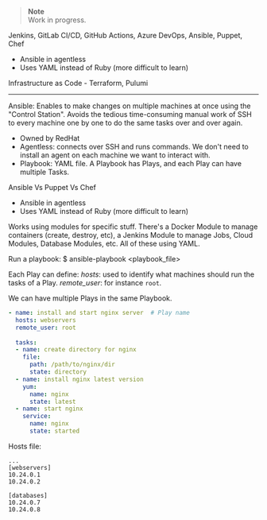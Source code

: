 > **Note**  
> Work in progress.

Jenkins, GitLab CI/CD, GitHub Actions, Azure DevOps,
Ansible, Puppet, Chef
- Ansible in agentless
- Uses YAML instead of Ruby (more difficult to learn)

Infrastructure as Code - Terraform, Pulumi

---

Ansible:
Enables to make changes on multiple machines at once using the "Control Station". Avoids the tedious time-consuming manual work of SSH to every machine one by one to do the same tasks over and over again.

- Owned by RedHat
- Agentless: connects over SSH and runs commands. We don't need to install an agent on each machine we want to interact with.
- Playbook: YAML file. A Playbook has Plays, and each Play can have multiple Tasks.

Ansible Vs Puppet Vs Chef
- Ansible in agentless
- Uses YAML instead of Ruby (more difficult to learn)

Works using modules for specific stuff. There's a Docker Module to manage containers (create, destroy, etc), a Jenkins Module to manage Jobs, Cloud Modules, Database Modules, etc. All of these using YAML.

Run a playbook:
$ ansible-playbook <playbook_file>

Each Play can define:
_hosts_: used to identify what machines should run the tasks of a Play.
_remote_user_: for instance `root`.

We can have multiple Plays in the same Playbook.

```yaml
- name: install and start nginx server  # Play name
  hosts: webservers
  remote_user: root
  
  tasks:
  - name: create directory for nginx
    file:
      path: /path/to/nginx/dir
      state: directory
  - name: install nginx latest version
    yum:
      name: nginx
      state: latest
  - name: start nginx
    service:
      name: nginx
      state: started
```

Hosts file:
```
...
[webservers]
10.24.0.1
10.24.0.2

[databases]
10.24.0.7
10.24.0.8
```
